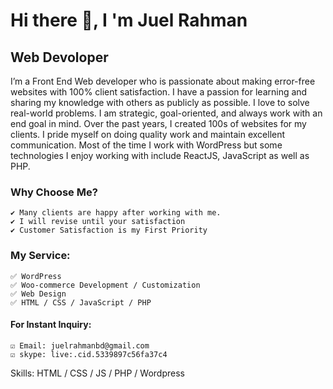   

<h1>Hi there 👋,  I 'm Juel Rahman</h1>
<h2>Web Devoloper</h2>

<p>I’m a Front End Web developer who is passionate about making error-free websites with 100% client satisfaction. I have a passion for learning and sharing my knowledge with others as publicly as possible. I love to solve real-world problems. I am strategic, goal-oriented, and always work with an end goal in mind. Over the past years, I created 100s of websites for my clients. I pride myself on doing quality work and maintain excellent communication. Most of the time I work with WordPress but some technologies I enjoy working with include ReactJS, JavaScript as well as PHP.</p>

<h3>Why Choose Me?</h3>

	✔ Many clients are happy after working with me.
	✔ I will revise until your satisfaction
	✔ Customer Satisfaction is my First Priority

<h3>My Service:</h3>

	✅ WordPress 
	✅ Woo-commerce Development / Customization 
	✅ Web Design 
	✅ HTML / CSS / JavaScript / PHP

<h4>For Instant Inquiry:</h4>


	☑ Email: juelrahmanbd@gmail.com
	☑ skype: live:.cid.5339897c56fa37c4


<p>Skills:  HTML / CSS / JS / PHP / Wordpress</p>
